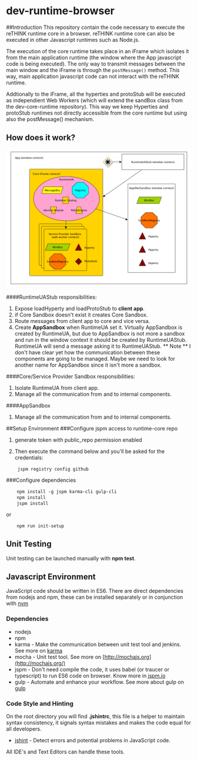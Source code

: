# dev-runtime-browser

##Introduction
This repository contain the code necessary to execute the reTHINK runtime core in a browser. reTHINK runtime core can also be executed in other Javascript runtimes such as Node.js.

The execution of the core runtime takes place in an iFrame which isolates it from the main application runtime (the window where the App javascript code is being executed). The only way to transmit messages between the main window and the iFrame is through the ```postMessage()``` method. This way, main application javascript code can not interact with the reTHINK runtime. 

Addtionally to the iFrame, all the hyperties and protoStub will be executed as independient Web Workers (which will extend the sandBox class from the dev-core-runtime repository). This way we keep Hyperties and protoStub runtimes not directly accessible from the core runtime but using also the postMessage() mechanism.
    
## How does it work?

![Runtime Browser](runtime-browser.png)

####RuntimeUAStub responsibilities:

1. Expose loadHyperty and loadProtoStub to **client app**.
2. if Core Sandbox doesn't exist it creates Core Sandbox.
3. Route messages from client app to core and vice versa.
4. Create **AppSandbox** when RuntimeUA set it.
    Virtually AppSandbox is created by RuntimeUA, but due to AppSandbox is not more a sandbox and run in the window context it should be created by RuntimeUAStub. RuntimeUA will send a message asking it to RuntimeUAStub.
    ** Note **
    I don't have clear yet how the communication between these components are going to be managed.
    Maybe we need to look for another name for AppSandbox since it isn't more a sandbox.

####Core/Service Provider Sandbox responsibilities:

1. Isolate RuntimeUA from client app.
2. Manage all the communication from and to internal components.

####AppSandbox
1. Manage all the communication from and to internal components.

##Setup Environment
###Configure jspm access to runtime-core repo

1. generate token with public_repo permission enabled
2. Then execute the command below and you'll be asked for the credentials: 
 
        jspm registry config github

###Configure dependencies

        npm install -g jspm karma-cli gulp-cli
        npm install
        jspm install

or

        npm run init-setup


## Unit Testing

Unit testing can be launched manually with **npm test**.

## Javascript Environment

JavaScript code should be written in ES6. There are direct dependencies from nodejs and npm, these can be installed separately or in conjunction with [nvm](https://github.com/creationix/nvm)

### Dependencies

-   nodejs
-   npm
-   karma - Make the communication between unit test tool and jenkins. See more on [karma](http://karma-runner.github.io/0.13/index.html)
-   mocha - Unit test tool. See more on [http://mochajs.org](http://mochajs.org/)
-   jspm - Don't need compile the code, it uses babel (or traucer or typescript) to run ES6 code on browser. Know more in [jspm.io](http://jspm.io/)
-   gulp - Automate and enhance your workflow. See more about gulp on [gulp](http://gulpjs.com/)

### Code Style and Hinting

On the root directory you will find **.jshintrc**, this file is a helper to maintain syntax consistency, it signals syntax mistakes and makes the code equal for all developers.

-   [jshint](http://jshint.com/) - Detect errors and potential problems in JavaScript code.

All IDE's and Text Editors can handle these tools.
<!--

## Example

This repository have a folder with an working example of runtime-browser and we can do:

To run the demo on example folder:
 - you need **live-server** running in the root folder.
 ```
 live-server --port=4000
 ```
 - in your browser access to http://localhost:4000/example.

## Distributable file - rethink.js

-->
